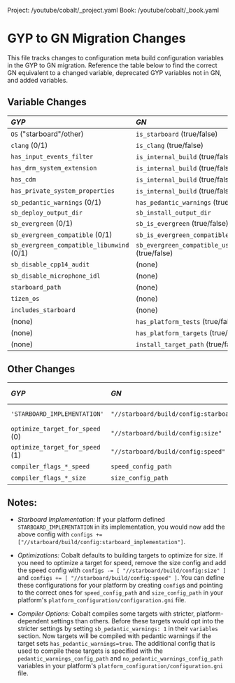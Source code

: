 Project: /youtube/cobalt/_project.yaml
Book: /youtube/cobalt/_book.yaml

# GYP to GN Migration Changes

This file tracks changes to configuration meta build configuration variables in
the GYP to GN migration. Reference the table below to find the correct GN
equivalent to a changed variable, deprecated GYP variables not in GN, and added
variables.

## Variable Changes

*GYP*                                     | *GN*                                                 | *GN import*
:---------------------------------------- | :--------------------------------------------------- | :----------
`OS` ("starboard"/other)                  | `is_starboard` (true/false)                          | (global)
`clang` (0/1)                             | `is_clang` (true/false)                              | (global)
`has_input_events_filter`                 | `is_internal_build` (true/false)                     | (global)
`has_drm_system_extension`                | `is_internal_build` (true/false)                     | (global)
`has_cdm`                                 | `is_internal_build` (true/false)                     | (global)
`has_private_system_properties`           | `is_internal_build` (true/false)                     | (global)
`sb_pedantic_warnings` (0/1)              | `has_pedantic_warnings` (true/false)                 | (global, see "Compiler Options" note)
`sb_deploy_output_dir`                    | `sb_install_output_dir`                              | `//starboard/build/config/base_configuration.gni`
`sb_evergreen` (0/1)                      | `sb_is_evergreen` (true/false)                       | `//starboard/build/config/base_configuration.gni`
`sb_evergreen_compatible` (0/1)           | `sb_is_evergreen_compatible` (true/false)            | `//starboard/build/config/base_configuration.gni`
`sb_evergreen_compatible_libunwind` (0/1) | `sb_evergreen_compatible_use_libunwind` (true/false) | `//starboard/build/config/base_configuration.gni`
`sb_disable_cpp14_audit`                  | (none)                                               |
`sb_disable_microphone_idl`               | (none)                                               |
`starboard_path`                          | (none)                                               |
`tizen_os`                                | (none)                                               |
`includes_starboard`                      | (none)                                               |
(none)                                    | `has_platform_tests` (true/false)                    | `//starboard/build/config/base_configuration.gni`
(none)                                    | `has_platform_targets` (true/false)                  | `//starboard/build/config/base_configuration.gni`
(none)                                    | `install_target_path` (true/false)                   | `//starboard/build/config/base_configuration.gni`

## Other Changes

*GYP*                           | *GN*                                                  | *Notes* (see below)
:------------------------------ | :---------------------------------------------------- | :------------------
`'STARBOARD_IMPLEMENTATION'`    | `"//starboard/build/config:starboard_implementation"` | Starboard Implementation
`optimize_target_for_speed` (0) | `"//starboard/build/config:size"`                     | Optimizations
`optimize_target_for_speed` (1) | `"//starboard/build/config:speed"`                    | Optimizations
`compiler_flags_*_speed`        | `speed_config_path`                                   | Optimizations
`compiler_flags_*_size`         | `size_config_path`                                    | Optimizations

## Notes:

*   *Starboard Implementation:* If your platform defined
    `STARBOARD_IMPLEMENTATION` in its implementation, you would now add the above
    config with `configs +=
    ["//starboard/build/config:starboard_implementation"]`.

*   *Optimizations:* Cobalt defaults to building targets to optimize for size.
    If you need to optimize a target for speed, remove the size config and add
    the speed config with `configs -= [ "//starboard/build/config:size" ]` and
    `configs += [ "//starboard/build/config:speed" ]`. You can define these
    configurations for your platform by creating `config`s and pointing to the
    correct ones for `speed_config_path` and `size_config_path` in your
    platform's `platform_configuration/configuration.gni` file.

*   *Compiler Options:* Cobalt compiles some targets with stricter,
    platform-dependent settings than others. Before these targets would opt into
    the stricter settings by setting `sb_pedantic_warnings: 1` in their
    `variables` section. Now targets will be compiled with pedantic warnings if
    the target sets `has_pedantic_warnings=true`. The additional config that is
    used to compile these targets is specified with the
    `pedantic_warnings_config_path` and `no_pedantic_warnings_config_path`
    variables in your platform's `platform_configuration/configuration.gni`
    file.
